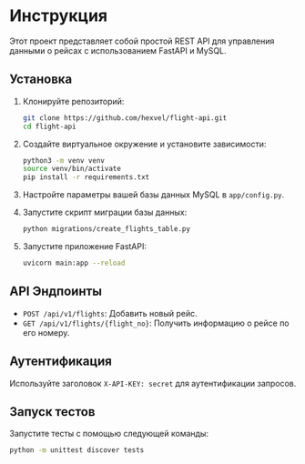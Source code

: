 # Инструкция

Этот проект представляет собой простой REST API для управления данными о рейсах с использованием FastAPI и MySQL.

## Установка

1. Клонируйте репозиторий:

   ```bash
   git clone https://github.com/hexvel/flight-api.git
   cd flight-api
   ```

2. Создайте виртуальное окружение и установите зависимости:

   ```bash
   python3 -m venv venv
   source venv/bin/activate
   pip install -r requirements.txt
   ```

3. Настройте параметры вашей базы данных MySQL в `app/config.py`.

4. Запустите скрипт миграции базы данных:

   ```bash
   python migrations/create_flights_table.py
   ```

5. Запустите приложение FastAPI:

   ```bash
   uvicorn main:app --reload
   ```

## API Эндпоинты

- `POST /api/v1/flights`: Добавить новый рейс.
- `GET /api/v1/flights/{flight_no}`: Получить информацию о рейсе по его номеру.

## Аутентификация

Используйте заголовок `X-API-KEY: secret` для аутентификации запросов.

## Запуск тестов

Запустите тесты с помощью следующей команды:

```bash
python -m unittest discover tests
```

